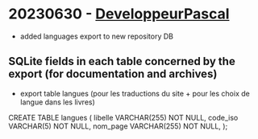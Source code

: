 # 20230630 - [DeveloppeurPascal](https://github.com/DeveloppeurPascal)

* added languages export to new repository DB

## SQLite fields in each table concerned by the export (for documentation and archives)

* export table langues (pour les traductions du site + pour les choix de langue dans les livres)

CREATE TABLE langues (
  libelle VARCHAR(255) NOT NULL,
  code_iso VARCHAR(5) NOT NULL,
  nom_page VARCHAR(255) NOT NULL,
);
